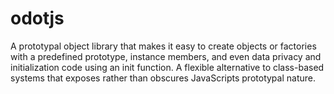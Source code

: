 odotjs
======

A prototypal object library that makes it easy to create objects or factories with a predefined prototype, instance members, and even data privacy and initialization code using an init function. A flexible alternative to class-based systems that exposes rather than obscures JavaScripts prototypal nature. 
